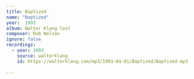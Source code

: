 ```yaml
---
title: Baptized
name: "Baptized"
year:  1993
album: Walter Klang lost
composer: Rob Nelson
ignore: false
recordingz:
  - year: 1993
    source: walterklang
    id: https://walterklang.com/mp3/1993-04-01/Baptized/Baptized.mp3
 
---
```





